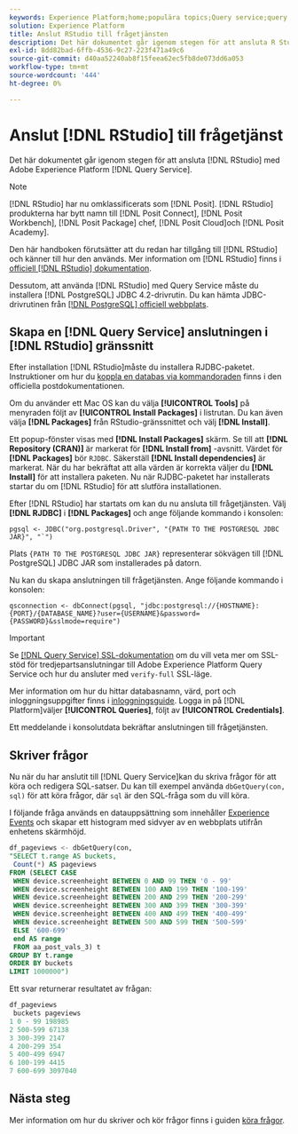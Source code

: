 ```yaml
---
keywords: Experience Platform;home;populära topics;Query service;query service;RStudio;rstudio;connect to query service;
solution: Experience Platform
title: Anslut RStudio till frågetjänsten
description: Det här dokumentet går igenom stegen för att ansluta R Studio med Adobe Experience Platform Query Service.
exl-id: 8dd82bad-6ffb-4536-9c27-223f471a49c6
source-git-commit: d40aa52240ab8f15feea62ec5fb8de073dd6a053
workflow-type: tm+mt
source-wordcount: '444'
ht-degree: 0%

---
```


# Anslut [!DNL RStudio] till frågetjänst

Det här dokumentet går igenom stegen för att ansluta [!DNL RStudio] med Adobe Experience Platform [!DNL Query Service].

>[!NOTE]
>
> [!DNL RStudio] har nu omklassificerats som [!DNL Posit]. [!DNL RStudio] produkterna har bytt namn till [!DNL Posit Connect], [!DNL Posit Workbench], [!DNL Posit Package] chef, [!DNL Posit Cloud]och [!DNL Posit Academy].
>
> Den här handboken förutsätter att du redan har tillgång till [!DNL RStudio] och känner till hur den används. Mer information om [!DNL RStudio] finns i [officiell [!DNL RStudio] dokumentation](https://rstudio.com/products/rstudio/).
> 
> Dessutom, att använda [!DNL RStudio] med Query Service måste du installera [!DNL PostgreSQL] JDBC 4.2-drivrutin. Du kan hämta JDBC-drivrutinen från [[!DNL PostgreSQL] officiell webbplats](https://jdbc.postgresql.org/download/).

## Skapa en [!DNL Query Service] anslutningen i [!DNL RStudio] gränssnitt

Efter installation [!DNL RStudio]måste du installera RJDBC-paketet. Instruktioner om hur du [koppla en databas via kommandoraden](https://solutions.posit.co/connections/db/best-practices/drivers/#connecting-to-a-database-in-r) finns i den officiella postdokumentationen.

Om du använder ett Mac OS kan du välja **[!UICONTROL Tools]** på menyraden följt av **[!UICONTROL Install Packages]** i listrutan. Du kan även välja **[!DNL Packages]** från RStudio-gränssnittet och välj **[!DNL Install]**.

Ett popup-fönster visas med **[!DNL Install Packages]** skärm. Se till att **[!DNL Repository (CRAN)]** är markerat för **[!DNL Install from]** -avsnitt. Värdet för **[!DNL Packages]** bör `RJDBC`. Säkerställ **[!DNL Install dependencies]** är markerat. När du har bekräftat att alla värden är korrekta väljer du **[!DNL Install]** för att installera paketen. Nu när RJDBC-paketet har installerats startar du om [!DNL RStudio] för att slutföra installationen.

Efter [!DNL RStudio] har startats om kan du nu ansluta till frågetjänsten. Välj **[!DNL RJDBC]** i **[!DNL Packages]** och ange följande kommando i konsolen:

```console
pgsql <- JDBC("org.postgresql.Driver", "{PATH TO THE POSTGRESQL JDBC JAR}", "`")
```

Plats `{PATH TO THE POSTGRESQL JDBC JAR}` representerar sökvägen till [!DNL PostgreSQL] JDBC JAR som installerades på datorn.

Nu kan du skapa anslutningen till frågetjänsten. Ange följande kommando i konsolen:

```console
qsconnection <- dbConnect(pgsql, "jdbc:postgresql://{HOSTNAME}:{PORT}/{DATABASE_NAME}?user={USERNAME}&password={PASSWORD}&sslmode=require")
```

>[!IMPORTANT]
>
>Se [[!DNL Query Service] SSL-dokumentation](./ssl-modes.md) om du vill veta mer om SSL-stöd för tredjepartsanslutningar till Adobe Experience Platform Query Service och hur du ansluter med `verify-full` SSL-läge.

Mer information om hur du hittar databasnamn, värd, port och inloggningsuppgifter finns i [inloggningsguide](../ui/credentials.md). Logga in på [!DNL Platform]väljer **[!UICONTROL Queries]**, följt av **[!UICONTROL Credentials]**.

Ett meddelande i konsolutdata bekräftar anslutningen till frågetjänsten.

## Skriver frågor

Nu när du har anslutit till [!DNL Query Service]kan du skriva frågor för att köra och redigera SQL-satser. Du kan till exempel använda `dbGetQuery(con, sql)` för att köra frågor, där `sql` är den SQL-fråga som du vill köra.

I följande fråga används en datauppsättning som innehåller [Experience Events](../sample-queries/experience-event.md) och skapar ett histogram med sidvyer av en webbplats utifrån enhetens skärmhöjd.

```sql
df_pageviews <- dbGetQuery(con,
"SELECT t.range AS buckets, 
 Count(*) AS pageviews 
FROM (SELECT CASE 
 WHEN device.screenheight BETWEEN 0 AND 99 THEN '0 - 99' 
 WHEN device.screenheight BETWEEN 100 AND 199 THEN '100-199' 
 WHEN device.screenheight BETWEEN 200 AND 299 THEN '200-299' 
 WHEN device.screenheight BETWEEN 300 AND 399 THEN '300-399' 
 WHEN device.screenheight BETWEEN 400 AND 499 THEN '400-499' 
 WHEN device.screenheight BETWEEN 500 AND 599 THEN '500-599' 
 ELSE '600-699' 
 end AS range 
 FROM aa_post_vals_3) t 
GROUP BY t.range 
ORDER BY buckets 
LIMIT 1000000")
```

Ett svar returnerar resultatet av frågan:

```r
df_pageviews
 buckets pageviews
1 0 - 99 198985
2 500-599 67138
3 300-399 2147
4 200-299 354
5 400-499 6947
6 100-199 4415
7 600-699 3097040
```

## Nästa steg

Mer information om hur du skriver och kör frågor finns i guiden [köra frågor](../best-practices/writing-queries.md).

